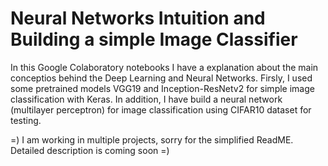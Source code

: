 # Neural Networks Intuition and Building a simple Image Classifier

In this Google Colaboratory notebooks I have a explanation about the main conceptios behind the Deep Learning and Neural Networks. 
Firsly, I used some pretrained models VGG19 and Inception-ResNetv2 for simple image classification with Keras.
In addition, I have build a neural network (multilayer perceptron) for image classification using CIFAR10 dataset for testing.

=) I am working in multiple projects, sorry for the simplified ReadME. Detailed description is coming soon =)

